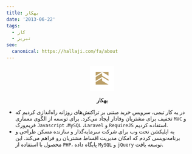 ```yaml
---
title: بهکار
date: '2013-06-22'
tags:
  - کار
  - تبریز
seo:
  canonical: https://hallaji.com/fa/about
---
```

<p align='center'>
  <img src='/stories/behkar/behkar.png' height='64' />
</p>
<p align='center'>
  <b>بهکار</b>
</p>

* در یه کار تیمی، سرویس خرید مبتنی بر تراکنش‌های روزانه راه‌اندازی کردیم که تخفیف برای مشتریان وفادار ایجاد می‌کرد.
برای توسعه از الگوی معماری `MVC`  و فریم‌ورک `Javascript` ،`MySQL` ،`Laravel` و `RequireJS` استفاده کردیم.
* یه اپلیکشن تحت وب برای شرکت سرمایه‌گذار و سازنده مسکن طراحی و برنامه‌نویسی کردم که امکان مدیریت اقساط مشتریان رو
فراهم می‌کند. این محصول با استفاده از‍ ‍‍‍‍‍`PHP`، پایگاه داده `MySQL` و `jQuery` توسعه یافت.
